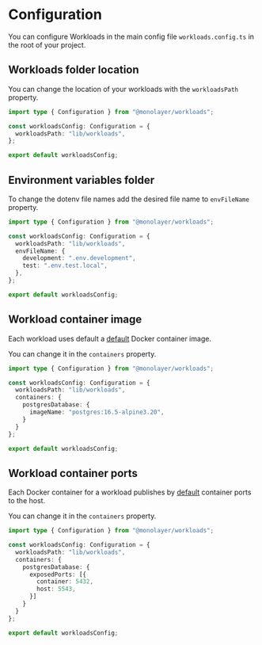 # Configuration

You can configure Workloads in the main config file `workloads.config.ts` in the
root of your project.

## Workloads folder location

You can change the location of your workloads with the `workloadsPath` property.

```ts
import type { Configuration } from "@monolayer/workloads";

const workloadsConfig: Configuration = {
  workloadsPath: "lib/workloads",
};

export default workloadsConfig;
```

## Environment variables folder

To change the dotenv file names add the desired file name to `envFileName` property.

```ts
import type { Configuration } from "@monolayer/workloads";

const workloadsConfig: Configuration = {
  workloadsPath: "lib/workloads",
  envFileName: {
    development: ".env.development",
    test: ".env.test.local",
  },
};

export default workloadsConfig;
```

## Workload container image

Each workload uses default a [default](./../reference/api/main/interfaces/Configuration.md) Docker container image.

You can change it in the `containers` property.

```ts
import type { Configuration } from "@monolayer/workloads";

const workloadsConfig: Configuration = {
  workloadsPath: "lib/workloads",
  containers: {
    postgresDatabase: {
      imageName: "postgres:16.5-alpine3.20",
    }
  }
};

export default workloadsConfig;
```

## Workload container ports

Each Docker container for a workload publishes by [default](./../reference/api/main/interfaces/Configuration.md) container ports to the host.

You can change it in the `containers` property.

```ts
import type { Configuration } from "@monolayer/workloads";

const workloadsConfig: Configuration = {
  workloadsPath: "lib/workloads",
  containers: {
    postgresDatabase: {
      exposedPorts: [{
        container: 5432,
        host: 5543,
      }]
    }
  }
};

export default workloadsConfig;
```
